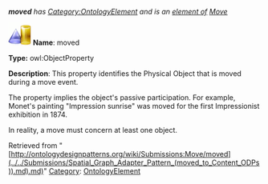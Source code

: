 ___moved__ has [Category:OntologyElement](../../Category/OntologyElement "Category:OntologyElement") and is an [element of](../../Property/ElementOf "Property:ElementOf") [Move](../../Submissions/Move "Submissions:Move")_


  




[![ObjectProperty](../../images/thumb/c/c3/ObjectProperty.gif/45px-ObjectProperty.gif)](../../Image/ObjectProperty.gif "ObjectProperty")
__Name__: moved 


__Type:__ owl:ObjectProperty 


__Description__: This property identifies the Physical Object that is moved during a move event. 


  



The property implies the object's passive participation. For example, Monet's painting "Impression sunrise" was moved for the first Impressionist exhibition in 1874. 


In reality, a move must concern at least one object. 





Retrieved from "[http://ontologydesignpatterns.org/wiki/Submissions:Move/moved](../../Submissions/Spatial_Graph_Adapter_Pattern_(moved_to_Content_ODPs)).md).md)"
 [Category](http://ontologydesignpatterns.org/wiki/Special:Categories "Special:Categories"): [OntologyElement](../../Category/OntologyElement "Category:OntologyElement")